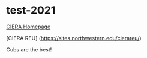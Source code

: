 # test-2021
[CIERA Homepage](https://ciera.northwestern.edu/)

[CIERA REU] (https://sites.northwestern.edu/cierareu/)

Cubs are the best!
